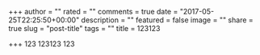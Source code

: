 +++
author = ""
rated = ""
comments = true
date = "2017-05-25T22:25:50+00:00"
description = ""
featured = false
image = ""
share = true
slug = "post-title"
tags = ""
title = 123123

+++
 123 123123 123 